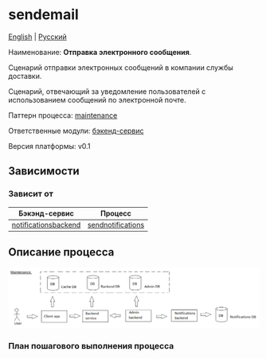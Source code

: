 # sendemail

[English](sendemail.md) | [Русский](sendemail.ru.md)

Наименование: **Отправка электронного сообщения**.

Сценарий отправки электронных сообщений в компании службы доставки.

Сценарий, отвечающий за уведомление пользователей с использованием сообщений по электронной почте. 

Паттерн процесса: [maintenance](../../processpatterns/maintenance.ru.md)

Ответственные модули: [бэкенд-сервис](../../backend/notificationsbackend.ru.md)

Версия платформы: v0.1

## Зависимости

### Зависит от

| Бэкэнд-сервис | Процесс |
| --- | ---- |
| [notificationsbackend](../../backend/notificationsbackend.ru.md) | [sendnotifications](../notificationsbackend/sendnotifications.ru.md) |

## Описание процесса

![maintenance_overall](../../img/processpatterns/maintenance_overall.png)

### План пошагового выполнения процесса
